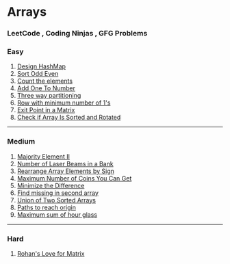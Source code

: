 # Arrays

### LeetCode , Coding Ninjas , GFG Problems

### Easy
1. [Design HashMap](https://leetcode.com/problems/design-hashmap/description/)
2. [Sort Odd Even](https://www.naukri.com/code360/problem-of-the-day/easy?leftPanelTabValue=PROBLEM)
3. [Count the elements](https://www.geeksforgeeks.org/problems/count-the-elements1529/1)
4. [Add One To Number](https://www.naukri.com/code360/problem-of-the-day/easy)
5. [Three way partitioning](https://www.geeksforgeeks.org/problems/three-way-partitioning/1)
6. [Row with minimum number of 1's](https://www.geeksforgeeks.org/problems/row-with-minimum-number-of-1s5430/1)
7. [Exit Point in a Matrix](https://www.geeksforgeeks.org/problems/exit-point-in-a-matrix0905/1)
8. [Check if Array Is Sorted and Rotated](https://leetcode.com/problems/check-if-array-is-sorted-and-rotated/description/)

<hr>

### Medium
1. [Majority Element II](https://leetcode.com/problems/majority-element-ii/description/)
2. [Number of Laser Beams in a Bank](https://leetcode.com/problems/number-of-laser-beams-in-a-bank/description/?envType=daily-question&envId=2024-01-03)
3. [Rearrange Array Elements by Sign](https://leetcode.com/problems/rearrange-array-elements-by-sign/description/?envType=daily-question&envId=2024-02-14)
4. [Maximum Number of Coins You Can Get](https://leetcode.com/problems/maximum-number-of-coins-you-can-get/description/)
5. [Minimize the Difference](https://www.geeksforgeeks.org/problems/minimize-the-difference/1)
6. [Find missing in second array](https://www.geeksforgeeks.org/problems/in-first-but-second5423/1)
7. [Union of Two Sorted Arrays](https://www.geeksforgeeks.org/problems/union-of-two-sorted-arrays-1587115621/1)
8. [Paths to reach origin](https://www.geeksforgeeks.org/problems/paths-to-reach-origin3850/1)
9. [Maximum sum of hour glass](https://www.geeksforgeeks.org/problems/maximum-sum-of-hour-glass3842/1)

<hr>

### Hard
1. [Rohan's Love for Matrix](https://www.geeksforgeeks.org/problems/rohans-love-for-matrix4723/1)
